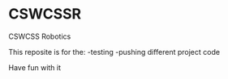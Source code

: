 # CSWCSSR
CSWCSS Robotics

This reposite is for the:
-testing
-pushing different project code

Have fun with it
